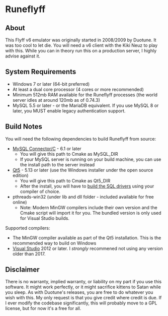 # Runeflyff

About
--- 
This Flyff v6 emulator was originally started in 2008/2009 by Duotune. It was too cool to let die.
You will need a v6 client with the Kiki Neuz to play with this.
While you can in theory run this on a production server, I highly advise against it.

System Requirements
---
* Windows 7 or later (64-bit preferred)
* At least a dual core processor (4 cores or more recommended)
* Minimum 512mb RAM available for the Runeflyff processes (the world server idles at around 120mb as of 0.74.3)
* MySQL 5.5 or later - or the MariaDB equivalent. If you use MySQL 8 or later, you MUST enable legacy authentication support.

Build Notes
---
You will need the following dependencies to build Runeflyff from source:
* [MySQL Connector/C](https://dev.mysql.com/downloads/connector/c/) - 6.1 or later
    * You will give this path to Cmake as MySQL_DIR
    * If your MySQL server is running on your build machine, you can use the install path to the server instead
* [Qt5](https://www.qt.io/download) - 5.13 or later (use the Windows installer under the open source edition)
    * You will give this path to Cmake as Qt5_DIR
    * After the install, you will have to [build the SQL drivers](https://doc.qt.io/qt-5/sql-driver.html) using your compiler of choice.
* pthreads-win32 (under lib and dll folder - included available for free online)
    * Note: Modern MinGW compilers include their own version and the Cmake script will import it for you. The bundled version is only used for Visual Studio builds.

Supported compilers:
* The MinGW compiler available as part of the Qt5 installation. This is the recommended way to build on Windows
* [Visual Studio](https://visualstudio.microsoft.com/downloads/) 2012 or later. I *strongly* recommened not using any version older than 2017.

Disclaimer
---
There is no warranty, implied warranty, or liability on my part if you use this software. It might
work perfectly, or it might sacrifice kittens to Satan while you sleep. As with Duotune's releases,
you are free to do whatever you wish with this. My only request is that you give credit where credit is
due. If I ever modify the codebase significantly, this will probably move to a GPL license, but for now 
it's a free for all.